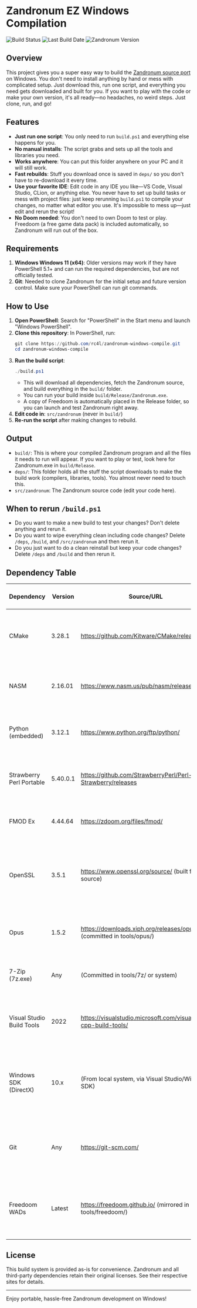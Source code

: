 # Zandronum EZ Windows Compilation

![Build Status](https://img.shields.io/github/actions/workflow/status/rc4l/zandronum-windows-compile/manual-build-latest.yml?label=build%20status)
![Last Build Date](https://img.shields.io/endpoint?url=https://raw.githubusercontent.com/rc4l/zandronum-windows-compile/badges/build-date-badge.json)
![Zandronum Version](https://img.shields.io/endpoint?url=https://raw.githubusercontent.com/rc4l/zandronum-windows-compile/badges/zandronum-version-badge.json)

## Overview
This project gives you a super easy way to build the [Zandronum source port](https://www.youtube.com/watch?v=cR5GJCW8S9Q) on Windows. You don't need to install anything by hand or mess with complicated setup. Just download this, run one script, and everything you need gets downloaded and built for you. If you want to play with the code or make your own version, it's all ready—no headaches, no weird steps. Just clone, run, and go!

## Features
- **Just run one script**: You only need to run `build.ps1` and everything else happens for you.
- **No manual installs**: The script grabs and sets up all the tools and libraries you need.
- **Works anywhere**: You can put this folder anywhere on your PC and it will still work.
- **Fast rebuilds**: Stuff you download once is saved in `deps/` so you don't have to re-download it every time.
- **Use your favorite IDE**: Edit code in any IDE you like—VS Code, Visual Studio, CLion, or anything else. You never have to set up build tasks or mess with project files: just keep rerunning `build.ps1` to compile your changes, no matter what editor you use. It's impossible to mess up—just edit and rerun the script!
- **No Doom needed**: You don't need to own Doom to test or play. Freedoom (a free game data pack) is included automatically, so Zandronum will run out of the box.

## Requirements
1. **Windows Windows 11 (x64)**: Older versions may work if they have PowerShell 5.1+ and can run the required dependencies, but are not officially tested.
2. **Git**: Needed to clone Zandronum for the initial setup and future version control. Make sure your PowerShell can run git commands.

## How to Use
1. **Open PowerShell**: Search for "PowerShell" in the Start menu and launch "Windows PowerShell".
2. **Clone this repository**: In PowerShell, run:
   ```powershell
   git clone https://github.com/rc4l/zandronum-windows-compile.git
   cd zandronum-windows-compile
   ```
3. **Run the build script**: 
   ```powershell
   ./build.ps1
   ```
   - This will download all dependencies, fetch the Zandronum source, and build everything in the `build/` folder.
   - You can run your build inside `build/Release/Zandronum.exe`.
   - A copy of Freedoom is automatically placed in the Release folder, so you can launch and test Zandronum right away.
4. **Edit code in**: `src/zandronum` (never in `build/`)
5. **Re-run the script** after making changes to rebuild.

## Output
- `build/`: This is where your compiled Zandronum program and all the files it needs to run will appear. If you want to play or test, look here for Zandronum.exe in `build/Release`.
- `deps/`: This folder holds all the stuff the script downloads to make the build work (compilers, libraries, tools). You almost never need to touch this.
- `src/zandronum`: The Zandronum source code (edit your code here).

## When to rerun `/build.ps1`
- Do you want to make a new build to test your changes? Don't delete anything and rerun it.
- Do you want to wipe everything clean including code changes? Delete `/deps`, `/build`, and `/src/zandronum` and then rerun it.
- Do you just want to do a clean reinstall but keep your code changes? Delete `/deps` and `/build` and then rerun it.

## Dependency Table
| Dependency                | Version      | Source/URL                                                                 | Installation Type | What do? (Why is it needed?)                                                                                 | Notes / Portability                |
|---------------------------|-------------|----------------------------------------------------------------------------|-------------------|--------------------------------------------------------------------------------------------------------------|------------------------------------|
| CMake                     | 3.28.1      | https://github.com/Kitware/CMake/releases                                  | Portable          | Tells your computer how to build Zandronum from the source code.                                              | Downloaded/extracted to deps/      |
| NASM                      | 2.16.01     | https://www.nasm.us/pub/nasm/releasebuilds/                                | Portable          | Builds some low-level parts of Zandronum (fast math, sound, etc).                                             | Downloaded/extracted to deps/      |
| Python (embedded)         | 3.12.1      | https://www.python.org/ftp/python/                                         | Portable          | Runs helper scripts during the build (not for playing the game).                                              | Downloaded/extracted to deps/      |
| Strawberry Perl Portable  | 5.40.0.1    | https://github.com/StrawberryPerl/Perl-Dist-Strawberry/releases           | Portable          | Required to configure and build OpenSSL from source code.                                                     | Downloaded/extracted to deps/      |
| FMOD Ex                   | 4.44.64     | https://zdoom.org/files/fmod/                                              | Portable          | Lets Zandronum play music and sound effects.                                                                  | Downloaded/extracted to deps/      |
| OpenSSL                   | 3.5.1       | https://www.openssl.org/source/ (built from source)                        | Portable          | Lets Zandronum connect to servers securely (for multiplayer over the internet).                               | Built statically from source to avoid DLL dependencies |
| Opus                      | 1.5.2       | https://downloads.xiph.org/releases/opus/ (committed in tools/opus/)       | Portable          | Lets Zandronum use voice chat in multiplayer games.                                                           | Committed source archive, built during setup |
| 7-Zip (7z.exe)            | Any         | (Committed in tools/7z/ or system)                                         | Portable          | Unpacks all the downloaded files and tools.                                                                   | Must exist in tools/7z/            |
| Visual Studio Build Tools | 2022        | https://visualstudio.microsoft.com/visual-cpp-build-tools/                 | System            | Actually compiles (builds) the Zandronum program from the code.                                               | Auto-installs via winget if needed |
| Windows SDK (DirectX)     | 10.x        | (From local system, via Visual Studio/Windows SDK)                         | System            | Gives Zandronum the files it needs to use graphics and sound on Windows.                                      | Extracted from system, not bundled |
| Git                       | Any         | https://git-scm.com/                                                       | System            | Downloads the Zandronum source code and lets you update it later.                                             | User must install                  |
| Freedoom WADs             | Latest      | https://freedoom.github.io/ (mirrored in tools/freedoom/)                  | Portable          | Free game data so you can run and test Zandronum even if you don't own Doom.                                  | Placed in build/Release            |

## License
This build system is provided as-is for convenience. Zandronum and all third-party dependencies retain their original licenses. See their respective sites for details.

---

Enjoy portable, hassle-free Zandronum development on Windows!
